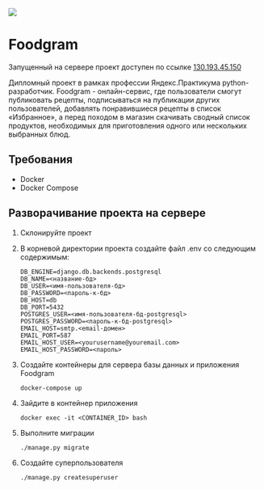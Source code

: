 ![](https://github.com/IrinaRostovtseva/foodgram-project/workflows/Foodgram/badge.svg)

# **Foodgram**

Запущенный на сервере проект доступен по ссылке [130.193.45.150](http://130.193.45.150:/)

Дипломный проект в рамках профессии Яндекс.Практикума python-разработчик.
Foodgram - онлайн-сервис, где пользователи смогут публиковать рецепты, подписываться на публикации других пользователей, добавлять понравившиеся рецепты в список «Избранное», а перед походом в магазин скачивать сводный список продуктов, необходимых для приготовления одного или нескольких выбранных блюд.

## Требования

+  Docker
+  Docker Compose

## Разворачивание проекта на сервере

1.  Склонируйте проект

2.  В корневой директории проекта создайте файл .env со следующим содержимым:

        DB_ENGINE=django.db.backends.postgresql
        DB_NAME=<название-бд>
        DB_USER=<имя-пользователя-бд>
        DB_PASSWORD=<пароль-к-бд>
        DB_HOST=db
        DB_PORT=5432
        POSTGRES_USER=<имя-пользователя-бд-postgresql>
        POSTGRES_PASSWORD=<пароль-к-бд-postgresql>
        EMAIL_HOST=smtp.<email-домен>
        EMAIL_PORT=587
        EMAIL_HOST_USER=<yourusername@youremail.com>
        EMAIL_HOST_PASSWORD=<пароль>


3.  Создайте контейнеры для сервера базы данных и приложения Foodgram

        docker-compose up

4.  Зайдите в контейнер приложения

        docker exec -it <CONTAINER_ID> bash

5.  Выполните миграции

        ./manage.py migrate

6.  Создайте суперпользователя

        ./manage.py createsuperuser
